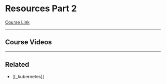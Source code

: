 # Resources Part 2

[Course Link](https://classroom.udacity.com/nanodegrees/nd064-1/parts/30cb07da-8fd4-4438-a209-b3457adb5d82/modules/7b21dfa4-aac8-4d24-82c5-65325e6dc691/lessons/d9fa86b3-301d-4966-86f8-a2f34a5a7ca3/concepts/13571c77-08c9-47e4-ada8-b0a78f712f1b)

---

## Course Videos

---

## Related

- [[_kubernetes]]
